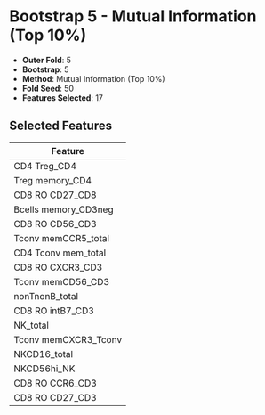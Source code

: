 # Bootstrap 5 - Mutual Information (Top 10%)

- **Outer Fold**: 5
- **Bootstrap**: 5
- **Method**: Mutual Information (Top 10%)
- **Fold Seed**: 50
- **Features Selected**: 17

## Selected Features

| Feature |
|---------|
| CD4 Treg_CD4 |
| Treg memory_CD4 |
| CD8 RO CD27_CD8 |
| Bcells memory_CD3neg |
| CD8 RO CD56_CD3 |
| Tconv memCCR5_total |
| CD4 Tconv mem_total |
| CD8 RO CXCR3_CD3 |
| Tconv memCD56_CD3 |
| nonTnonB_total |
| CD8 RO intB7_CD3 |
| NK_total |
| Tconv memCXCR3_Tconv |
| NKCD16_total |
| NKCD56hi_NK |
| CD8 RO CCR6_CD3 |
| CD8 RO CD27_CD3 |
